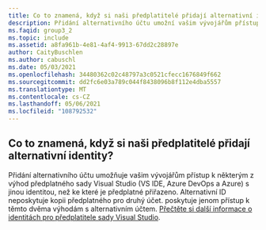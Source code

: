 ```yaml
---
title: Co to znamená, když si naši předplatitelé přidají alternativní identity?
description: Přidání alternativního účtu umožní vašim vývojářům přístup k některým z výhod předplatného sady Visual Studio (VS IDE,...
ms.faqid: group3_2
ms.topic: include
ms.assetid: a8fa961b-4e81-4af4-9913-67dd2c28897e
author: CaityBuschlen
ms.author: cabuschl
ms.date: 05/03/2021
ms.openlocfilehash: 34480362c02c48797a3c0521cfecc1676849f662
ms.sourcegitcommit: dd2fc6e03a789c044f8438096b8f112e4dba5557
ms.translationtype: MT
ms.contentlocale: cs-CZ
ms.lasthandoff: 05/06/2021
ms.locfileid: "108792532"
---
```

## <a name="what-does-it-mean-when-my-subscribers-add-alternate-identities"></a>Co to znamená, když si naši předplatitelé přidají alternativní identity?

Přidání alternativního účtu umožňuje vašim vývojářům přístup k některým z výhod předplatného sady Visual Studio (VS IDE, Azure DevOps a Azure) s jinou identitou, než ke které je předplatné přiřazeno. Alternativní ID neposkytuje kopii předplatného pro druhý účet. poskytuje jenom přístup k těmto dvěma výhodám s alternativním účtem. [Přečtěte si další informace o identitách pro předplatitele sady Visual Studio](https://docs.microsoft.com/visualstudio/subscriptions/vs-alternate-identity).
